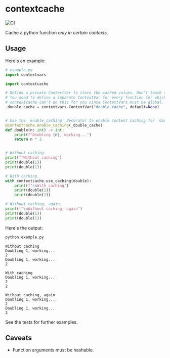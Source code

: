 # contextcache

[![CI](https://github.com/Peter554/contextcache/actions/workflows/ci.yml/badge.svg)](https://github.com/Peter554/contextcache/actions/workflows/ci.yml)

Cache a python function *only in certain contexts*.

## Usage

Here's an example:

```py
# example.py
import contextvars

import contextcache

# Define a private ContextVar to store the cached values. Don't touch this ContextVar!
# You need to define a separate ContextVar for every function for which you want to enable caching.
# contextcache can't do this for you since ContextVars must be global. Use `None` as the default.
_double_cache = contextvars.ContextVar("double_cache", default=None)


# Use the `enable_caching` decorator to enable context caching for `double`.
@contextcache.enable_caching(_double_cache)
def double(n: int) -> int:
    print(f"Doubling {n}, working...")
    return n * 2


# Without caching.
print(f"Without caching")
print(double(1))
print(double(1))

# With caching.
with contextcache.use_caching(double):
    print(f"\nWith caching")
    print(double(1))
    print(double(1))

# Without caching, again.
print(f"\nWithout caching, again")
print(double(1))
print(double(1))
```

Here's the output:

```sh
python example.py
```

```
Without caching
Doubling 1, working...
2
Doubling 1, working...
2

With caching
Doubling 1, working...
2
2

Without caching, again
Doubling 1, working...
2
Doubling 1, working...
2
```

See the tests for further examples.

## Caveats

* Function arguments must be hashable.
